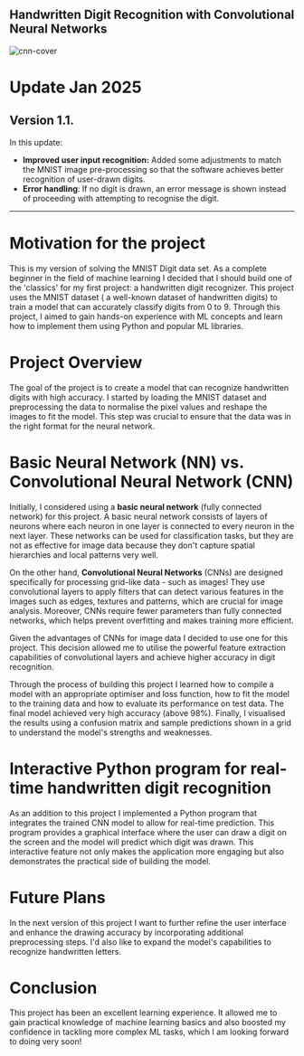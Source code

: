 ## Handwritten Digit Recognition with Convolutional Neural Networks
![cnn-cover](https://github.com/user-attachments/assets/d2056e55-19e5-40e8-8f1b-1091cae97bcb)

# Update Jan 2025
## **Version 1.1.**
In this update:
- **Improved user input recognition:** Added some adjustments to match the MNIST image pre-processing so that the software achieves better recognition of user-drawn digits.
- **Error handling**: If no digit is drawn, an error message is shown instead of proceeding with attempting to recognise the digit.
__________________________

# Motivation for the project
This is my version of solving the MNIST Digit data set. As a complete beginner in the field of machine learning I decided that I should build one of the 'classics' for my first project: a handwritten digit recognizer. This project uses the MNIST dataset ( a well-known dataset of handwritten digits) to train a model that can accurately classify digits from 0 to 9. Through this project, I aimed to gain hands-on experience with ML concepts and learn how to implement them using Python and popular ML libraries.

# Project Overview
The goal of the project is to create a model that can recognize handwritten digits with high accuracy. I started by loading the MNIST dataset and preprocessing the data to normalise the pixel values and reshape the images to fit the model. This step was crucial to ensure that the data was in the right format for the neural network.

# Basic Neural Network (NN) vs. Convolutional Neural Network (CNN)
Initially, I considered using a **basic neural network** (fully connected network) for this project. A basic neural network consists of layers of neurons where each neuron in one layer is connected to every neuron in the next layer. These networks can be used for classification tasks, but they are not as effective for image data because they don't capture spatial hierarchies and local patterns very well.

On the other hand, **Convolutional Neural Networks** (CNNs) are designed specifically for processing grid-like data - such as images! They use convolutional layers to apply filters that can detect various features in the images such as edges, textures and patterns, which are crucial for image analysis. Moreover, CNNs require fewer parameters than fully connected networks, which helps prevent overfitting and makes training more efficient.

Given the advantages of CNNs for image data I decided to use one for this project. This decision allowed me to utilise the powerful feature extraction capabilities of convolutional layers and achieve higher accuracy in digit recognition.

Through the process of building this project I learned how to compile a model with an appropriate optimiser and loss function, how to fit the model to the training data and how to evaluate its performance on test data. The final model achieved very high accuracy (above 98%). Finally, I visualised the results using a confusion matrix and sample predictions shown in a grid to understand the model's strengths and weaknesses.

# Interactive Python program for real-time handwritten digit recognition
As an addition to this project I implemented a Python program that integrates the trained CNN model to allow for real-time prediction. This program provides a graphical interface where the user can draw a digit on the screen and the model will predict which digit was drawn. This interactive feature not only makes the application more engaging but also demonstrates the practical side of building the model.

# Future Plans
In the next version of this project I want to further refine the user interface and enhance the drawing accuracy by incorporating additional preprocessing steps. I'd also like to expand the model's capabilities to recognize handwritten letters.

# Conclusion
This project has been an excellent learning experience. It allowed me to gain practical knowledge of machine learning basics and also boosted my confidence in tackling more complex ML tasks, which I am looking forward to doing very soon!
